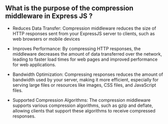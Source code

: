 ## What is the purpose of the compression middleware in Express JS ?

- Reduces Data Transfer: Compression middleware reduces the size of HTTP responses sent from your ExpressJS server to clients, such as web browsers or mobile devices

- Improves Performance: By compressing HTTP responses, the middleware decreases the amount of data transferred over the network, leading to faster load times for web pages and improved performance for web applications.

- Bandwidth Optimization: Compressing responses reduces the amount of bandwidth used by your server, making it more efficient, especially for serving large files or resources like images, CSS files, and JavaScript files.

- Supported Compression Algorithms: The compression middleware supports various compression algorithms, such as gzip and deflate, allowing clients that support these algorithms to receive compressed responses.